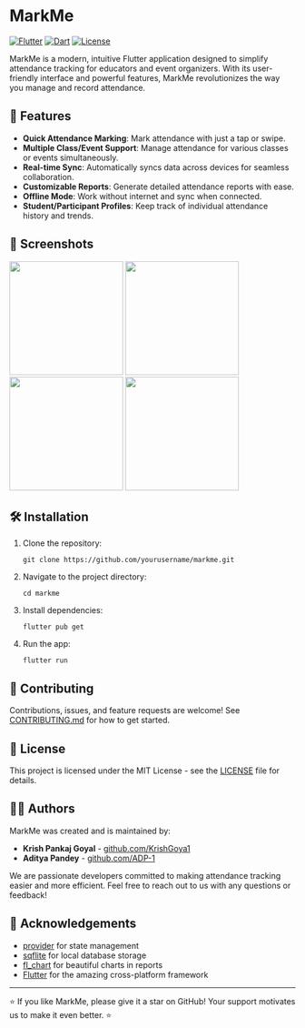 # MarkMe

[![Flutter](https://img.shields.io/badge/Flutter-3.10.0-blue.svg)](https://flutter.dev/)
[![Dart](https://img.shields.io/badge/Dart-3.0.0-blue.svg)](https://dart.dev/)
[![License](https://img.shields.io/badge/License-MIT-green.svg)](LICENSE)

MarkMe is a modern, intuitive Flutter application designed to simplify attendance tracking for educators and event organizers. With its user-friendly interface and powerful features, MarkMe revolutionizes the way you manage and record attendance.

## 🚀 Features

- **Quick Attendance Marking**: Mark attendance with just a tap or swipe.
- **Multiple Class/Event Support**: Manage attendance for various classes or events simultaneously.
- **Real-time Sync**: Automatically syncs data across devices for seamless collaboration.
- **Customizable Reports**: Generate detailed attendance reports with ease.
- **Offline Mode**: Work without internet and sync when connected.
- **Student/Participant Profiles**: Keep track of individual attendance history and trends.

## 📱 Screenshots

<p float="left">
  <img src="screenshots/home_screen.png" width="200" />
  <img src="screenshots/attendance_marking.png" width="200" /> 
  <img src="screenshots/class_overview.png" width="200" />
  <img src="screenshots/reports_screen.png" width="200" />
</p>

## 🛠️ Installation

1. Clone the repository:
   ```
   git clone https://github.com/yourusername/markme.git
   ```
2. Navigate to the project directory:
   ```
   cd markme
   ```
3. Install dependencies:
   ```
   flutter pub get
   ```
4. Run the app:
   ```
   flutter run
   ```

## 🤝 Contributing

Contributions, issues, and feature requests are welcome! See [CONTRIBUTING.md](CONTRIBUTING.md) for how to get started.

## 📄 License

This project is licensed under the MIT License - see the [LICENSE](LICENSE) file for details.

## 👨‍💻 Authors

MarkMe was created and is maintained by:

- **Krish Pankaj Goyal** - [github.com/KrishGoya1](https://github.com/KrishGoya1)
- **Aditya Pandey** - [github.com/ADP-1](https://github.com/ADP-1)

We are passionate developers committed to making attendance tracking easier and more efficient. Feel free to reach out to us with any questions or feedback!

## 🙏 Acknowledgements

- [provider](https://pub.dev/packages/provider) for state management
- [sqflite](https://pub.dev/packages/sqflite) for local database storage
- [fl_chart](https://pub.dev/packages/fl_chart) for beautiful charts in reports
- [Flutter](https://flutter.dev/) for the amazing cross-platform framework

---

⭐️ If you like MarkMe, please give it a star on GitHub! Your support motivates us to make it even better. ⭐️
